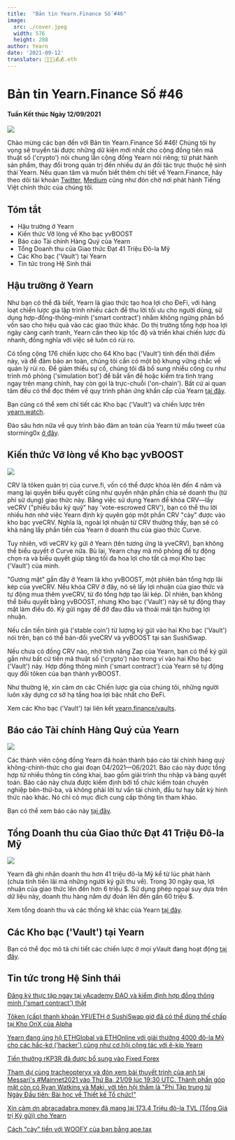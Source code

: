 ```yaml
---
title:  "Bản tin Yearn.Finance Số #46"
image:
  src: ./cover.jpeg
  width: 576
  height: 288
author: Yearn
date: '2021-09-12'
translator: 🤖💵💵💰💰.eth
---
```


# Bản tin Yearn.Finance Số #46
#### Tuần Kết thúc Ngày 12/09/2021

![](/_posts/_newsletters/Yearn-Finance-Newsletter-46/cover.jpeg?w=880&h=440)

Chào mừng các bạn đến với Bản tin Yearn.Finance Số #46! Chúng tôi hy vọng sẽ truyền tải được những dữ kiện mới nhất cho cộng đồng tiền mã thuật số ('crypto') nói chung lẫn cộng đồng Yearn nói riêng; từ phát hành sản phẩm, thay đổi trong quản trị đến nhiều dự án đối tác trực thuộc hệ sinh thái Yearn. Nếu quan tâm và muốn biết thêm chi tiết về Yearn.Finance, hãy theo dõi tài khoản [Twitter](https://twitter.com/iearnfinance), [Medium](https://medium.com/iearn) cũng như đón chờ nơi phát hành Tiếng Việt chính thức của chúng tôi.

## **Tóm tắt**

- Hậu trường ở Yearn
- Kiến thức Vỡ lòng về Kho bạc yvBOOST
- Báo cáo Tài chính Hàng Quý của Yearn
- Tổng Doanh thu của Giao thức Đạt 41 Triệu Đô-la Mỹ
- Các Kho bạc ('Vault') tại Yearn
- Tin tức trong Hệ Sinh thái

## Hậu trường ở Yearn

Như bạn có thể đã biết, Yearn là giao thức tạo hoa lợi cho ĐeFi, với hàng loạt chiến lược gia lập trình nhiều cách để thu lời tối ưu cho người dùng, sử dụng hợp-đồng-thông-minh ('smart contract') nhằm không ngừng phân bổ vốn sao cho hiệu quả vào các giao thức khác. Do thị trường tổng hợp hoa lợi ngày càng cạnh tranh, Yearn cần theo kịp tốc độ và triển khai chiến lược đủ nhanh, đồng nghĩa với việc sẽ luôn có rủi ro.

Có tổng cộng 176 chiến lược cho 64 Kho bạc ('Vault') tính đến thời điểm này, và để đảm bảo an toàn, chúng tôi cần có một bộ khung vững chắc về quản lý rủi ro. Để giảm thiểu sự cố, chúng tôi đã bổ sung nhiều công cụ như trình mô phỏng ('simulation bot') để bắt vấn đề hoặc kiểm tra tình trạng ngay trên mạng chính, hay còn gọi là trực-chuỗi ('on-chain'). Bất cứ ai quan tâm đều có thể đọc thêm về quy trình phản ứng khẩn cấp của Yearn [tại đây](https://github.com/yearn/yearn-devdocs/blob/master/docs/developers/v2/EMERGENCY.md).

Bạn cũng có thể xem chi tiết các Kho bạc ('Vault') và chiến lược trên [yearn.watch](https://yearn.watch/).

Đào sâu hơn nữa về quy trình bảo đảm an toàn của Yearn từ mẩu tweet của storming0x [ở đây](https://twitter.com/storming0x/status/1436851219864059906).

## **Kiến thức Vỡ lòng về Kho bạc yvBOOST**

![](/_posts/_newsletters/Yearn-Finance-Newsletter-46/image2.jpg?w=1456&h=753)

CRV là tôken quản trị của curve.fi, vốn có thể được khóa lên đến 4 năm và mang lại quyền biểu quyết cũng như quyền nhận phần chia sẻ doanh thu (từ phí sử dụng) giao thức này. Bằng việc sử dụng Yearn để khóa CRV—lấy veCRV ("phiếu bầu ký quỹ" hay 'vote-escrowed CRV'), bạn có thể thu lời nhiều hơn nhờ việc Yearn định kỳ quyên góp một phần CRV "cày" được vào kho bạc yveCRV. Nghĩa là, ngoài lợi nhuận từ CRV thường thấy, bạn sẽ có khả năng lấy phần tiền của Yearn ở doanh thu của giao thức Curve.

Tuy nhiên, với veCRV ký gửi ở Yearn (tên tương ứng là yveCRV), bạn không thể biểu quyết ở Curve nữa. Bù lại, Yearn chạy mã mô phỏng để tự động chọn ra và biểu quyết giúp tăng tối đa hoa lợi cho tất cả mọi Kho bạc ('Vault') của mình.

"Gương mặt" gần đây ở Yearn là kho yvBOOST, một phiên bản tổng hợp lãi kép của yveCRV. Nếu khóa CRV ở đây, nó sẽ lấy lợi nhuận của giao thức và tự động mua thêm yveCRV, từ đó tổng hợp tạo lãi kép. Dĩ nhiên, bạn không thể biểu quyết bằng yvBOOST, nhưng Kho bạc ('Vault') này sẽ tự động thay mặt làm điều đó. Ký gửi ngay để đỡ đau đầu và thoải mái tận hưởng lợi nhuận.

Nếu cần tiền bình giá ('stable coin') từ lượng ký gửi vào hai Kho bạc ('Vault') nói trên, bạn có thể bán-đổi yveCRV và yvBOOST tại sàn SushiSwap.

Nếu chưa có đồng CRV nào, nhờ tính năng Zap của Yearn, bạn có thể ký gửi gần như bất cứ tiền mã thuật số ('crypto') nào trong ví vào hai Kho bạc ('Vault') này. Hợp đồng thông minh ('smart contract') của Yearn sẽ tự động quy đổi tôken của bạn thành yvBOOST.

Như thường lệ, xin cảm ơn các Chiến lược gia của chúng tôi, những người luôn xây dựng cơ sở hạ tầng hoa lợi bậc nhất cho ĐeFi.

Xem các Kho bạc ('Vault') tại liên kết [yearn.finance/vaults](https://yearn.finance/vaults).

## Báo cáo Tài chính Hàng Quý của Yearn

![](/_posts/_newsletters/Yearn-Finance-Newsletter-46/image3.jpg?w=1276&h=429)

Các thành viên cộng đồng Yearn đã hoàn thành báo cáo tài chính hàng quý không-chính-thức cho giai đoạn 04/2021—06/2021. Báo cáo này được tổng hợp từ nhiều thông tin công khai, bao gồm giải trình thu nhập và bảng quyết toán. Báo cáo này chưa được kiểm định bởi tổ chức kiểm toán chuyên nghiệp bên-thứ-ba, và không phải lời tư vấn tài chính, đầu tư hay bất kỳ hình thức nào khác. Nó chỉ có mục đích cung cấp thông tin tham khảo.

Bạn có thể xem báo cáo này [tại đây](https://github.com/yearn/yearn-pm/blob/master/financials/reports/2021Q2-yearn-quarterly-report.pdf).

## **Tổng Doanh thu của Giao thức Đạt 41 Triệu Đô-la Mỹ**

![](/_posts/_newsletters/Yearn-Finance-Newsletter-46/image4.jpg?w=1456&h=828)

Yearn đã ghi nhận doanh thu hơn 41 triệu đô-la Mỹ kể từ lúc phát hành (chưa tính tiền lãi mà những người ký gửi thu về). Trong 30 ngày qua, lợi nhuận của giao thức lên đến hơn 6 triệu $. Sử dụng phép ngoại suy dựa trên dữ liệu này, doanh thu hàng năm dự đoán lên đến gần 60 triệu $.

Xem tổng doanh thu và các thống kê khác của Yearn [tại đây](https://www.yfistats.com/).

## **Các Kho bạc ('Vault') tại Yearn**

Bạn có thể đọc mô tả chi tiết các chiến lược ở mọi yVault đang hoạt động [tại đây](https://medium.com/yearn-state-of-the-vaults/the-vaults-at-yearn-9237905ffed3).

## **Tin tức trong Hệ Sinh thái**

[Đăng ký thực tập ngay tại yAcademy ĐAO và kiểm định hợp đồng thông minh ('smart contract') thật](https://twitter.com/yAcademyDAO/status/1435866622556659717)

[Tôken (cấp) thanh khoản YFI/ETH ở SushiSwap giờ đã có thể dùng thế chấp tại Kho OnX của Alpha](https://twitter.com/OnXFinance/status/1435229990681972741)

[Yearn đang ủng hộ ETHGlobal và ETHOnline với giải thưởng 4000 đô-la Mỹ cho các hắc-kơ ('hacker') cũng như cơ hội cộng tác với ê-kíp Yearn](https://twitter.com/iearnfinance/status/1436302183545196546)

[Tiền thưởng rKP3R đã được bổ sung vào Fixed Forex](https://twitter.com/thekeep3r/status/1437402914474037256)

[Tham dự cùng tracheopteryx và đón xem bài thuyết trình của anh tại Messari's #Mainnet2021 vào Thứ Ba, 21/09 lúc 19:30 UTC. Thành phần góp mặt còn có Ryan Watkins và Maki, với tên hội thẩm là "Phi Tập trung từ Ngày Đầu tiên: Bài học về Thiết kế Tổ chức!"](https://twitter.com/tracheopteryx/status/1436257062971977729)

[Xin cảm ơn abracadabra.money đã mang lại 173.4 Triệu đô-la TVL (Tổng Giá trị Ký gửi) cho Yearn](https://twitter.com/danielesesta/status/1437372628054982663?s=20)

[Cách "cày" tiền với WOOFY của bạn bằng ape.tax](https://twitter.com/ape_tax/status/1436908119817211913?s=20)
